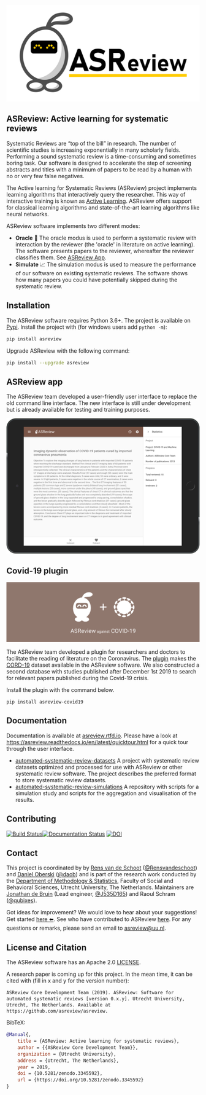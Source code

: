 [![ASReview bot](images/RepoCardGithub-1280x640px.png)](https://github.com/asreview/asreview)

## ASReview: Active learning for systematic reviews

Systematic Reviews are “top of the bill” in research. The number of scientific studies is increasing exponentially in many scholarly fields. Performing a
sound systematic review is a time-consuming and sometimes boring task. Our
software is designed to accelerate the step of screening abstracts and titles
with a minimum of papers to be read by a human with no or very few false negatives.

The Active learning for Systematic Reviews (ASReview) project implements learning algorithms that interactively query the
researcher. This way of interactive training is known as
[Active Learning](https://en.wikipedia.org/wiki/Active_learning_(machine_learning)).
ASReview offers support for classical learning algorithms and
state-of-the-art learning algorithms like neural networks.

ASReview software implements two different modes:

- **Oracle** :crystal_ball: The oracle modus is used to perform a systematic review with
  interaction by the reviewer (the 'oracle' in literature on active learning).
  The software presents papers to the reviewer, whereafter the reviewer classifies them. See [ASReview App](asreview-app).
- **Simulate** :chart_with_upwards_trend: The simulation modus is used to measure the performance of our
  software on existing systematic reviews. The software shows how many
  papers you could have potentially skipped during the systematic review.

## Installation

The ASReview software requires Python 3.6+. The project is available on [Pypi](https://pypi.org/project/asreview/). Install the
project with (for windows users add `python -m`):

```bash
pip install asreview
```

Upgrade ASReview with the following command:

```bash
pip install --upgrade asreview
```


## ASReview app

The ASReview team developed a user-friendly user interface to replace the old command line interface. The new interface is still under development but is already available for testing and training purposes. 

[![ASReview Command Line Interface](https://github.com/asreview/asreview/blob/master/images/ASReviewWebApp.png?raw=true)](https://asreview.readthedocs.io/en/latest/quicktour.html "ASReview Quick Tour")


## Covid-19 plugin

[![Covid-19 Plugin](https://github.com/asreview/asreview/blob/master/images/intro-covid19-small.png?raw=true)](https://github.com/asreview/asreview-covid19 "ASReview against COVID-19")

The ASReview team developed a plugin for researchers and doctors to facilitate the reading of literature on the Coronavirus. The [plugin](https://github.com/asreview/asreview-covid19) makes the [CORD-19](https://pages.semanticscholar.org/coronavirus-research) dataset available in the ASReview software. We also constructed a second database with studies published after December 1st 2019 to search for relevant papers published during the Covid-19 crisis. 

Install the plugin with the command below.

```
pip install asreview-covid19
```


## Documentation

Documentation is available at [asreview.rtfd.io](https://asreview.rtfd.io). Please have a look at https://asreview.readthedocs.io/en/latest/quicktour.html for a quick tour through the user interface.

- [automated-systematic-review-datasets](https://github.com/asreview/systematic-review-datasets) A project with systematic review datasets optimized and processed for use with ASReview or other systematic review software. The project describes the preferred format to store systematic review datasets.
- [automated-systematic-review-simulations](https://github.com/asreview/automated-systematic-review-simulations) A repository with scripts for a simulation study and scripts for the aggregation and visualisation of the results.


## Contributing


[![Build Status](https://img.shields.io/endpoint.svg?url=https%3A%2F%2Factions-badge.atrox.dev%2Fasreview%2Fasreview%2Fbadge%3Fref%3Dmaster&style=flat)](https://actions-badge.atrox.dev/asreview/asreview/goto?ref=master)[![Documentation Status](https://readthedocs.org/projects/asreview/badge/?version=latest)](https://asreview.readthedocs.io/en/latest/?badge=latest) [![DOI](https://zenodo.org/badge/DOI/10.5281/zenodo.3345592.svg)](https://doi.org/10.5281/zenodo.3345592)

## Contact
This project is coordinated by by [Rens van de Schoot](https://www.rensvandeschoot.com) ([@Rensvandeschoot](https://github.com/Rensvandeschoot)) and [Daniel Oberski](https://www.uu.nl/staff/DLOberski) ([@daob](https://github.com/daob)) and is part of the research work conducted by the [Department of
Methodology & Statistics](https://www.uu.nl/en/organisation/faculty-of-social-and-behavioural-sciences/about-the-faculty/departments/methodology-statistics), Faculty of Social and Behavioral Sciences, Utrecht
University, The Netherlands. Maintainers are [Jonathan de Bruin](https://www.uu.nl/staff/JdeBruin1) (Lead engineer, [@J535D165](https://github.com/J535D165)) and Raoul Schram ([@qubixes](https://github.com/qubixes)).

Got ideas for improvement? We would love to hear about your suggestions! Get started [here :arrow_left:](https://github.com/asreview/asreview/blob/master/CONTRIBUTING.md). See who have contributed to ASReview [here](https://github.com/asreview/asreview/blob/master/CONTRIBUTORS.md). For any questions or remarks, please send an email to asreview@uu.nl.


## License and Citation

The ASReview software has an Apache 2.0 [LICENSE](LICENSE).

A research paper is coming up for this project. In the mean time, it can be cited with (fill in x and y for the version number):

```
ASReview Core Development Team (2019). ASReview: Software for automated systematic reviews [version 0.x.y]. Utrecht University, Utrecht, The Netherlands. Available at https://github.com/asreview/asreview.
```

BibTeX:

```bibtex
@Manual{,
    title = {ASReview: Active learning for systematic reviews},
    author = {{ASReview Core Development Team}},
    organization = {Utrecht University},
    address = {Utrecht, The Netherlands},
    year = 2019,
    doi = {10.5281/zenodo.3345592},
    url = {https://doi.org/10.5281/zenodo.3345592}
}
```

